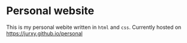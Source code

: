 # Personal website
This is my personal webite written in `html` and `css`.
Currently hosted on https://jurxy.github.io/personal
